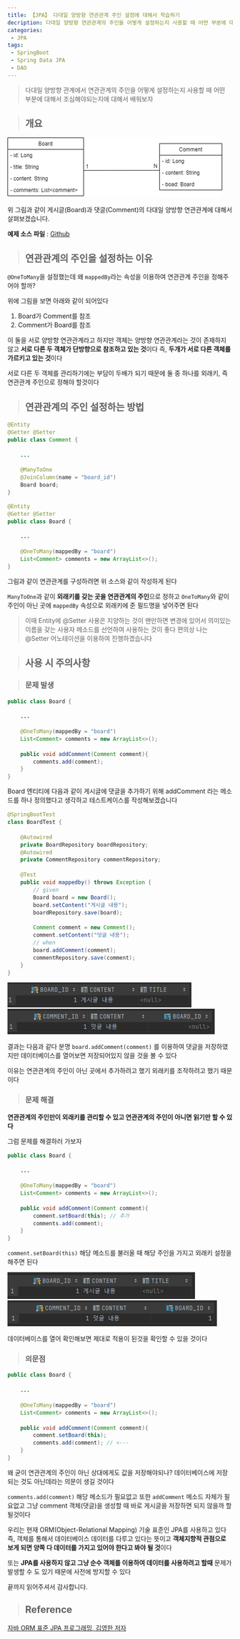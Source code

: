 ```yaml
---
title: 【JPA】 다대일 양방향 연관관계 주인 설정에 대해서 학습하기
decription: 다대일 양방향 연관관계의 주인을 어떻게 설정하는지 사용할 때 어떤 부분에 대해서 조심해야되는지에 대해서 배워보자
categories:
 - JPA
tags:
 - SpringBoot
 - Spring Data JPA
 - DAO
---
```


> 다대일 양방향 관계에서 연관관계의 주인을 어떻게 설정하는지 사용할 때 어떤 부분에 대해서 조심해야되는지에 대해서 배워보자

> ## 개요

![mappedby](/assets/postImages/BidirectionalMapping/mappedby.png)

위 그림과 같이 게시글(Board)과 댓글(Comment)의 다대일 양방향 연관관계에 대해서 살펴보겠습니다.

**예제 소스 파일** : [Github](https://github.com/mangchhe/WEB_JPA_Tutorial)

> ## 연관관계의 주인을 설정하는 이유

`@OneToMany`을 설정했는데 왜 `mappedBy`라는 속성을 이용하여 연관관계 주인을 정해주어야 할까?

위에 그림을 보면 아래와 같이 되어있다

1. Board가 Comment를 참조
2. Comment가 Board를 참조

이 둘을 서로 양방향 연관관계라고 하지만 객체는 양방향 연관관계라는 것이 존재하지 않고 **서로 다른 두 객체가 단방향으로 참조하고 있는 것**이다 즉, **두개가 서로 다른 객체를 가르키고 있는 것**이다

서로 다른 두 객체를 관리하기에는 부담이 두배가 되기 때문에 둘 중 하나를 외래키, 즉 연관관계 주인으로 정해야 할것이다

> ## 연관관계의 주인 설정하는 방법

``` java
@Entity
@Getter @Setter
public class Comment {

    ...

    @ManyToOne
    @JoinColumn(name = "board_id")
    Board board;
}
```
``` java
@Entity
@Getter @Setter
public class Board {

    ...

    @OneToMany(mappedBy = "board")
    List<Comment> comments = new ArrayList<>();
}
```

그림과 같이 연관관계를 구성하려면 위 소스와 같이 작성하게 된다

`ManyToOne`과 같이 **외래키를 갖는 곳을 연관관계의 주인**으로 정하고 `OneToMany`와 같이 주인이 아닌 곳에 `mappedBy` 속성으로 외래키에 준 필드명을 넣어주면 된다

> 이때 Entity에 @Setter 사용은 지양하는 것이 왠만하면 변경에 있어서 의미있는 이름을 갖는 사용자 메소드를 선언하여 사용하는 것이 좋다 편의상 나는 @Setter 어노테이션을 이용하여 진행하겠습니다

> ## 사용 시 주의사항

> ### 문제 발생

``` java
public class Board {

    ...

    @OneToMany(mappedBy = "board")
    List<Comment> comments = new ArrayList<>();

    public void addComment(Comment comment){
        comments.add(comment);
    }
}
```

Board 엔티티에 다음과 같이 게시글에 댓글을 추가하기 위해 addComment 라는 메소드를 하나 정의했다고 생각하고 테스트케이스를 작성해보겠습니다

``` java
@SpringBootTest
class BoardTest {

    @Autowired
    private BoardRepository boardRepository;
    @Autowired
    private CommentRepository commentRepository;

    @Test
    public void mappedby() throws Exception {
        // given
        Board board = new Board();
        board.setContent("게시글 내용");
        boardRepository.save(board);

        Comment comment = new Comment();
        comment.setContent("덧글 내용");
        // when
        board.addComment(comment);
        commentRepository.save(comment);
    }
}
```

![mappedby_board](/assets/postImages/BidirectionalMapping/mappedby_board.PNG)
![mappedby_comment](/assets/postImages/BidirectionalMapping/mappedby_comment.PNG)

결과는 다음과 같다 분명 `board.addComment(comment)` 를 이용하여 댓글을 저장하였지만 데이터베이스를 열어보면 저장되어있지 않을 것을 볼 수 있다

이유는 연관관계의 주인이 아닌 곳에서 추가하려고 했기 외래키를 조작하려고 했기 때문이다

> ### 문제 해결

**연관관계의 주인만이 외래키를 관리할 수 있고 연관관계의 주인이 아니면 읽기만 할 수 있다**

그럼 문제를 해결하러 가보자

``` java
public class Board {

    ...

    @OneToMany(mappedBy = "board")
    List<Comment> comments = new ArrayList<>();

    public void addComment(Comment comment){
        comment.setBoard(this); // 추가
        comments.add(comment);
    }
}
```

`comment.setBoard(this)` 해당 메소드를 불러올 때 해당 주인을 가지고 외래키 설정을 해주면 된다

![mappedby_board2](/assets/postImages/BidirectionalMapping/mappedby_board2.PNG)
![mappedby_comment2](/assets/postImages/BidirectionalMapping/mappedby_comment2.PNG)

데이터베이스를 열어 확인해보면 제대로 적용이 된것을 확인할 수 있을 것이다

> ### 의문점

``` java
public class Board {

    ...

    @OneToMany(mappedBy = "board")
    List<Comment> comments = new ArrayList<>();

    public void addComment(Comment comment){
        comment.setBoard(this);
        comments.add(comment); // <---
    }
}
```

왜 굳이 연관관계의 주인이 아닌 상대에게도 값을 저장해야되나? 데이터베이스에 저장되는 것도 아닌데라는 의문이 생길 것이다

`comments.add(comment)` 해당 메소드가 필요없고 또한 `addComment` 메소드 자체가 필요없고 그냥 comment 객체(댓글)을 생성할 때 바로 게시글을 저장하면 되지 않을까 할 될것이다

우리는 현재 ORM(Object-Relational Mapping) 기술 표준인 JPA를 사용하고 있다 즉, 객체를 통해서 데이터베이스 데이터를 다루고 있다는 뜻이고 **객체지향적 관점으로 보게 되면 양쪽 다 데이터를 가지고 있어야 한다고 봐야 될 것**이다

또는 **JPA를 사용하지 않고 그냥 순수 객체를 이용하여 데이터를 사용하려고 할때** 문제가 발생할 수 도 있기 때문에 사전에 방지할 수 있다

끝까지 읽어주셔서 감사합니다.

> ## Reference

[자바 ORM 표준 JPA 프로그래밍, 김영한 저자](https://book.naver.com/bookdb/book_detail.nhn?bid=9252528)
